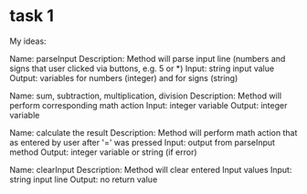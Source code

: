 # task 1
My ideas:
 
Name: parseInput 
Description: Method will parse input line (numbers and signs that user clicked via buttons, e.g. 5 or *)
Input: string input value 
Output: variables for numbers (integer) and for signs (string)
 
Name: sum, subtraction, multiplication, division
Description: Method will perform corresponding math action
Input: integer variable 
Output: integer variable
 
Name: calculate the result
Description: Method will perform math action that as entered by user after '=' was pressed
Input: output from parseInput method
Output: integer variable or string (if error)
 
Name: clearInput
Description: Method will clear entered Input values
Input: string input line
Output: no return value
 
